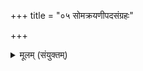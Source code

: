 +++
title = "०५ सोमक्रयणीपदसंग्रहः"

+++




<details><summary>मूलम् (संयुक्तम्)</summary>

 － त्वष्टी॑मती ते सपेय सु॒रेता॒ रेतो॒ दधा॑ना वी॒रव्ँवि॑देय॒ तव॑ स॒न्दृशि माऽहꣳ रा॒यस्पोषे॑ण॒ वि यो॑षम् ॥ [12]
</details>


